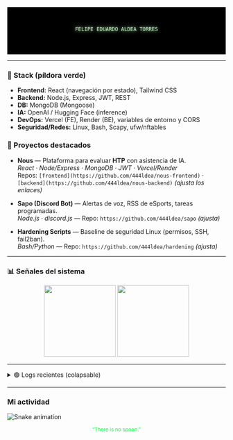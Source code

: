 
<!-- README de perfil con tema Matrix -->
<!-- assets/matrix-rain.svg -->
<svg xmlns="http://www.w3.org/2000/svg" width="1200" height="260" viewBox="0 0 1200 260">
  <rect width="100%" height="100%" fill="#000"/>
  <defs>
    <style>
      @keyframes fall{0%{transform:translateY(-280px);opacity:0}10%{opacity:1}100%{transform:translateY(280px);opacity:0}}
      .col{font-family:ui-monospace,Menlo,Consolas,monospace;font-size:16px;fill:#00ff41;writing-mode:vertical-rl;text-orientation:mixed;filter:drop-shadow(0 0 6px #00ff41);opacity:.85}
      .title{fill:#ccffcc;font-family:monospace;font-size:28px;filter:drop-shadow(0 0 10px #b5ffb5)}
    </style>
  </defs>
  <!-- columnas (puedes duplicar y cambiar x para más “lluvia”) -->
  <g class="col" transform="translate(30,0)"  style="animation:fall 6s linear infinite;animation-delay:-.5s;">１０１１０１０１０１１０１０１ｱｲｳｴｵ01０１１０１０１１０１０１</g>
  <g class="col" transform="translate(80,0)"  style="animation:fall 7.5s linear infinite;animation-delay:-2s;">０１１０１１０１０１１０１０10ﾊﾐﾑﾍﾎ０１１０１１０１０１１０１０</g>
  <g class="col" transform="translate(130,0)" style="animation:fall 5.8s linear infinite;animation-delay:-1.2s;">101001101011010110ｶｷｸｹｺ0101101011010110</g>
  <g class="col" transform="translate(180,0)" style="animation:fall 8.2s linear infinite;animation-delay:-3s;">０１０１１０１０１１０１０１ｻｼｽｾｿ０１０１１０１０１１０１０１</g>
  <g class="col" transform="translate(230,0)" style="animation:fall 6.6s linear infinite;animation-delay:-.8s;">1011010101101011ﾀﾁﾂﾃﾄ11010101101011</g>
  <g class="col" transform="translate(280,0)" style="animation:fall 7.2s linear infinite;animation-delay:-2.4s;">0101101011010110ﾅﾆﾇﾈﾉ0101101011010110</g>
  <g class="col" transform="translate(330,0)" style="animation:fall 6.1s linear infinite;animation-delay:-1.6s;">０１１０１１０１０１１０１０ﾊﾋﾌﾍﾎ０１１０１１０１０１１０１０</g>
  <g class="col" transform="translate(380,0)" style="animation:fall 7.8s linear infinite;animation-delay:-3.4s;">1010011010110101ﾏﾐﾑﾒﾓ1010011010110101</g>
  <g class="col" transform="translate(430,0)" style="animation:fall 5.5s linear infinite;animation-delay:-.3s;">0101101011010110ﾔﾕﾖ0101101011010110</g>
  <g class="col" transform="translate(480,0)" style="animation:fall 6.9s linear infinite;animation-delay:-1.1s;">０１０１１０１０１１０１０10ﾗﾘﾙﾚﾛ０１011010110101</g>
  <g class="col" transform="translate(530,0)" style="animation:fall 8.5s linear infinite;animation-delay:-2.9s;">1011010101101011ﾜｦﾝ11010101101011</g>
  <g class="col" transform="translate(580,0)" style="animation:fall 6.0s linear infinite;animation-delay:-.9s;">０１１０１１０１０１１０１０010101101011</g>
  <g class="col" transform="translate(630,0)" style="animation:fall 7.3s linear infinite;animation-delay:-1.7s;">0101101011010110ｱｲｳｴｵ0101101011010110</g>
  <g class="col" transform="translate(680,0)" style="animation:fall 6.2s linear infinite;animation-delay:-2.2s;">1010011010110101ｶｷｸｹｺ1010011010110101</g>
  <g class="col" transform="translate(730,0)" style="animation:fall 7.9s linear infinite;animation-delay:-3.1s;">０１０１１０１０１１０１０ｻｼｽｾｿ０１011010110101</g>
  <g class="col" transform="translate(780,0)" style="animation:fall 5.7s linear infinite;animation-delay:-.6s;">0101101011010110ﾀﾁﾂﾃﾄ0101101011010110</g>
  <g class="col" transform="translate(830,0)" style="animation:fall 6.8s linear infinite;animation-delay:-1.9s;">1011010101101011ﾅﾆﾇﾈﾉ11010101101011</g>
  <g class="col" transform="translate(880,0)" style="animation:fall 8.0s linear infinite;animation-delay:-2.6s;">０１10１０１０１１０１０ﾊﾋﾌﾍﾎ０１１０１１０１０１１０１０</g>
  <g class="col" transform="translate(930,0)" style="animation:fall 6.4s linear infinite;animation-delay:-1.3s;">1010011010110101ﾏﾐﾑﾒﾓ1010011010110101</g>
  <g class="col" transform="translate(980,0)" style="animation:fall 7.1s linear infinite;animation-delay:-2.7s;">０１０１１０１０１１０１０ﾔﾕﾖ０１011010110101</g>
  <g class="col" transform="translate(1030,0)" style="animation:fall 6.3s linear infinite;animation-delay:-.4s;">0101101011010110ﾗﾘﾙﾚﾛ0101101011010110</g>
  <g class="col" transform="translate(1080,0)" style="animation:fall 7.6s linear infinite;animation-delay:-2.1s;">1011010101101011ﾜｦﾝ11010101101011</g>
  <text x="50%" y="50%" text-anchor="middle" class="title">FELIPE EDUARDO ALDEA TORRES</text>
</svg>


---

### 🧪 Stack (píldora verde)
- **Frontend:** React (navegación por estado), Tailwind CSS  
- **Backend:** Node.js, Express, JWT, REST  
- **DB:** MongoDB (Mongoose)  
- **IA:** OpenAI / Hugging Face (inference)  
- **DevOps:** Vercel (FE), Render (BE), variables de entorno y CORS  
- **Seguridad/Redes:** Linux, Bash, Scapy, ufw/nftables

### 🧰 Proyectos destacados
- **Nous** — Plataforma para evaluar **HTP** con asistencia de IA.  
  _React · Node/Express · MongoDB · JWT · Vercel/Render_  
  Repos: `[frontend](https://github.com/444ldea/nous-frontend)` · `[backend](https://github.com/444ldea/nous-backend)` *(ajusta los enlaces)*

- **Sapo (Discord Bot)** — Alertas de voz, RSS de eSports, tareas programadas.  
  _Node.js · discord.js_ — Repo: `https://github.com/444ldea/sapo` *(ajusta)*

- **Hardening Scripts** — Baseline de seguridad Linux (permisos, SSH, fail2ban).  
  _Bash/Python_ — Repo: `https://github.com/444ldea/hardening` *(ajusta)*

---

### 📊 Señales del sistema
<p align="center">
  <img height="165" src="https://github-readme-stats.vercel.app/api?username=444ldea&show_icons=true&hide_title=true&count_private=true&theme=merko&hide_border=true" />
  <img height="165" src="https://github-readme-stats.vercel.app/api/top-langs/?username=444ldea&layout=compact&langs_count=8&theme=merko&hide_border=true" />
</p>

---

<details>
<summary>🟢 Logs recientes (colapsable)</summary>

- Persistencia de navegación en React (página/paciente/evaluación) sin pantallas en blanco.  
- Deploy FE/BE con CORS y `.env` para producción.  
- Sniffer con Scapy + reglas de firewall por IP/puerto.  
- Scripts de hardening (SSH sin password, fail2ban, mínimos permisos).
</details>

---
### Mi actividad
![Snake animation](dist/snake.svg)

<p align="center">
  <sub style="color:#00ff41">“There is no spoon.”</sub>
</p>

